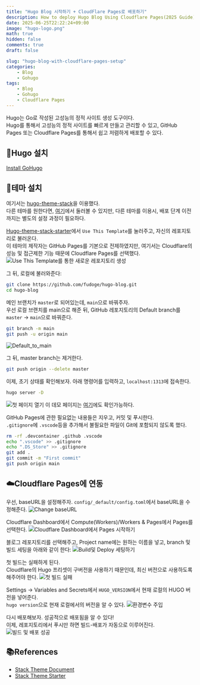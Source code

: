 ```yaml
---
title: "Hugo Blog 시작하기 + CloudFlare Pages로 배포하기"
description: How to deploy Hugo Blog Using Cloudflare Pages(2025 Guide)
date: 2025-06-25T22:22:24+09:00
image: "hugo-logo.png"
math: true
hidden: false
comments: true
draft: false

slug: "hugo-blog-with-cloudflare-pages-setup"
categories:
    - Blog
    - Gohugo
tags:
    - Blog
    - Gohugo
    - Cloudflare Pages
---
```


Hugo는 Go로 작성된 고성능의 정적 사이트 생성 도구이다.   
Hugo를 통해서 고성능의 정적 사이트를 빠르게 만들고 관리할 수 있고, GitHub Pages 또는 Cloudflare Pages를 통해서 쉽고 저렴하게 배포할 수 있다.

## 🚀Hugo 설치
[Install GoHugo](https://gohugo.io/getting-started/installing)


## 🎨테마 설치
여기서는 [hugo-theme-stack](https://stack.jimmycai.com/)을 이용했다.  
다른 테마를 원한다면, [여기](themes.gohugo.io)에서 둘러볼 수 있지만, 다른 테마를 이용시, 배포 단계 이전까지는 별도의 설정 과정이 필요하다.  

[Hugo-theme-stack-starter](https://github.com/CaiJimmy/hugo-theme-stack-starter/)에서 `Use This Template`를 눌러주고, 자신의 레포지토리로 불러온다.  
이 테마의 제작자는 GitHub Pages를 기본으로 전제하였지만, 여기서는 Cloudflare의 성능 및 접근제한 기능 때문에 Cloudflare Pages를 선택했다.  
![Use This Template를 통한 새로운 레포지토리 생성](hugo_create_new_repo.png)

그 뒤, 로컬에 불러와준다:  
```bash
git clone https://github.com/fudoge/hugo-blog.git
cd hugo-blog
```

메인 브랜치가 `master`로 되어있는데, `main`으로 바꿔주자.   
우선 로컬 브랜치를 main으로 해준 뒤, GitHub 레포지토리의 Default branch를 `master` -> `main`으로 바꿔준다.  
```bash
git branch -m main
git push -u origin main
```

![Default_to_main](default_to_main.png)

그 뒤, master branch는 제거한다.
```bash
git push origin --delete master
```

이제, 초기 상태를 확인해보자. 아래 명령어를 입력하고, `localhost:1313`에 접속한다.
```bash
hugo server -D
```

![첫 페이지 열기](first_page_open.png)
이 데모 페이지는 [여기](https://demo.stack.jimmycai.com)에도 확인가능하다.

GitHub Pages에 관한 필요없는 내용들은 지우고, 커밋 및 푸시한다.   
`.gitignore`에 `.vscode`등을 추가해서 불필요한 파일이 Git에 포함되지 않도록 했다.
```bash
rm -rf .devcontainer .github .vscode
echo ".vscode" >> .gitignore
echo ".DS_Store" >> .gitignore
git add .
git commit -m "First commit"
git push origin main
```


## ☁️Cloudflare Pages에 연동

우선, baseURL을 설정해주자.
`config/_default/config.toml`에서 baseURL을 수정해준다.
![Change baseURL](change_baseurl.png)

Cloudflare Dashboard에서 Compute(Workers)/Workers & Pages에서 Pages를 선택한다.
![Cloudflare Dashboard에서 Pages 시작하기](cloudflare_pages_get_started.png)

블로그 레포지토리를 선택해주고, Project name에는 원하는 이름을 넣고, branch 및 빌드 세팅을 아래와 같이 한다:
![Build및 Deploy 세팅하기](cloudflare_pages_setup_build.png)

첫 빌드는 실패하게 된다.  
Cloudflare의 Hugo 프리셋이 구버전을 사용하기 때문인데, 최신 버전으로 사용하도록 해주어야 한다.
![첫 빌드 실패](cloudflare_pages_build_fail.png)

Settings -> Variables and Secrets에서 `HUGO_VERSION`에서 현재 로컬의 HUGO 버전을 넣어준다.  
`hugo version`으로 현재 로컬에서의 버전을 알 수 있다.
![환경변수 주입](cloudflare_pages_env.png)

다시 배포해보자. 성공적으로 배포됨을 알 수 있다!  
이제, 레포지토리에서 푸시만 하면 빌드-배포가 자동으로 이루어진다.
![빌드 및 배포 성공](cloudflare_pages_deployed.png)


## 📚References
- [Stack Theme Document](https://stack.jimmycai.com/)
- [Stack Theme Starter](https://github.com/CaiJimmy/hugo-theme-stack-starter)
